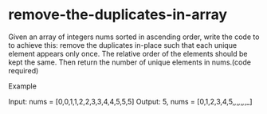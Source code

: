 # remove-the-duplicates-in-array
Given an array of integers nums sorted in ascending order, write the code to to achieve this: 
remove the duplicates in-place such that each unique element appears only once. The relative order of the elements should be kept the same. Then return the number of unique elements in nums.(code required)

Example

Input: nums = [0,0,1,1,2,2,3,3,4,4,5,5,5] Output: 5, nums = [0,1,2,3,4,5,_,_,_,_,_,_,_]
